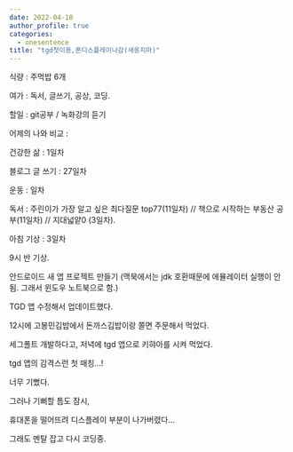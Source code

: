 ```yaml
---
date: 2022-04-10
author_profile: true
categories:
  - onesentence
title: "tgd첫이용,폰디스플레이나감(새옹지마)"
---
```


식량 :  주먹밥 6개

여가 : 독서, 글쓰기, 공상, 코딩.

할일 : git공부 / 녹화강의 듣기

어제의 나와 비교 : 


건강한 삶 : 1일차 

블로그 글 쓰기 : 27일차

운동 : 일차

독서 : 주린이가 가장 알고 싶은 최다질문 top77(11일차) // 책으로 시작하는 부동산 공부(11일차) // 지대넓얕0 (3일차).

아침 기상 : 3일차



9시 반 기상.

안드로이드 새 앱 프로젝트 만들기 (맥북에서는 jdk 호환때문에 에뮬레이터 실행이 안됨. 그래서 윈도우 노트북으로 함.)

TGD 앱 수정해서 업데이트했다. 

12시에 고봉민김밥에서 돈까스김밥이랑 쫄면 주문해서 먹었다.

세그폴트 개발하다고, 저녁에 tgd 앱으로 키햐아를 시켜 먹었다.

tgd 앱의 감격스런 첫 매칭...!

너무 기뻤다.

그러나 기뻐할 틈도 잠시, 

휴대폰을 떨어뜨려 디스플레이 부분이 나가버렸다...

그래도 멘탈 잡고 다시 코딩중.